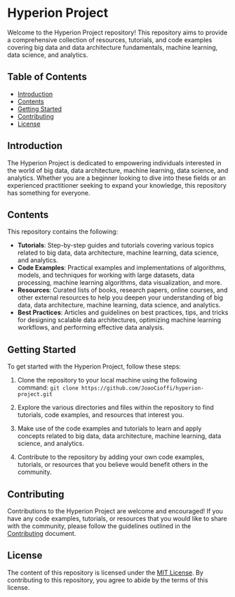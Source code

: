 # Hyperion Project

Welcome to the Hyperion Project repository! This repository aims to provide a comprehensive collection of resources, tutorials, and code examples covering big data and data architecture fundamentals, machine learning, data science, and analytics.

## Table of Contents

- [Introduction](#introduction)
- [Contents](#contents)
- [Getting Started](#getting-started)
- [Contributing](#contributing)
- [License](#license)

## Introduction

The Hyperion Project is dedicated to empowering individuals interested in the world of big data, data architecture, machine learning, data science, and analytics. Whether you are a beginner looking to dive into these fields or an experienced practitioner seeking to expand your knowledge, this repository has something for everyone.

## Contents

This repository contains the following:

- **Tutorials**: Step-by-step guides and tutorials covering various topics related to big data, data architecture, machine learning, data science, and analytics.
- **Code Examples**: Practical examples and implementations of algorithms, models, and techniques for working with large datasets, data processing, machine learning algorithms, data visualization, and more.
- **Resources**: Curated lists of books, research papers, online courses, and other external resources to help you deepen your understanding of big data, data architecture, machine learning, data science, and analytics.
- **Best Practices**: Articles and guidelines on best practices, tips, and tricks for designing scalable data architectures, optimizing machine learning workflows, and performing effective data analysis.

## Getting Started

To get started with the Hyperion Project, follow these steps:

1. Clone the repository to your local machine using the following command: ```git clone https://github.com/JoaoCioffi/hyperion-project.git```

2. Explore the various directories and files within the repository to find tutorials, code examples, and resources that interest you.

3. Make use of the code examples and tutorials to learn and apply concepts related to big data, data architecture, machine learning, data science, and analytics.

4. Contribute to the repository by adding your own code examples, tutorials, or resources that you believe would benefit others in the community.

## Contributing

Contributions to the Hyperion Project are welcome and encouraged! If you have any code examples, tutorials, or resources that you would like to share with the community, please follow the guidelines outlined in the [Contributing](CONTRIBUTING.md) document.

## License

The content of this repository is licensed under the [MIT License](LICENSE). By contributing to this repository, you agree to abide by the terms of this license.
